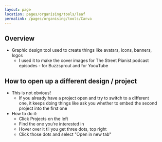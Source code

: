```yaml
---
layout: page
location: pages/organising/tools/leaf
permalink: /pages/organising/tools/Canva
---
```


## Overview

- Graphic design tool used to create things like avatars, icons, banners, logos
  - I used it to make the cover images for The Street Pianist podcast episodes - for Buzzsprout and for YoouTube

## How to open up a different design / project

- This is not obvious!
  - If you already have a project open and try to switch to a different one, it keeps doing things like ask you whether to embed the second project into the first one
- How to do it:
  - Click Projects on the left
  - Find the one you're interested in
  - Hover over it til you get three dots, top right
  - Click those dots and select "Open in new tab"